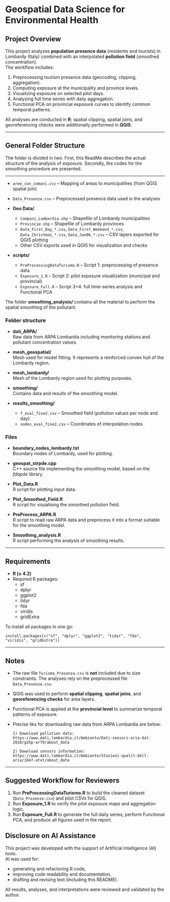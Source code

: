 # Geospatial Data Science for Environmental Health

## Project Overview
This project analyzes **population presence data** (residents and tourists) in Lombardy (Italy) combined with an interpolated **pollution field** (smoothed concentration).  
The workflow includes:
1. Preprocessing tourism presence data (geocoding, clipping, aggregation).
2. Computing exposure at the municipality and province levels.
3. Visualizing exposure on selected pilot days.
4. Analyzing full time series with daily aggregation.
5. Functional PCA on provincial exposure curves to identify common temporal patterns.

All analyses are conducted in **R**; spatial clipping, spatial joins, and georeferencing checks were additionally performed in **QGIS**.

---

## General Folder Structure
The folder is divided in two. First, this ReadMe describes the actual structure of the analysis of exposure. Secondly, the codes for the smoothing procedure are presented.

---

- `aree_con_comuni.csv` – Mapping of areas to municipalities (from QGIS spatial join)
- `Data_Presenze.csv` – Preprocessed presence data used in the analyses
  
- **Geo Data/**
  - `Compuni_Lombardia.shp` – Shapefile of Lombardy municipalities
  - `Provincie.shp` – Shapefile of Lombardy provinces
  - `Data_First_Day_*.csv`, `Data_First_Weekend_*.csv`, `Data_Christmas_*.csv`, `Data_Jan06_*.csv` – CSV layers exported for QGIS plotting
  - Other CSV exports used in QGIS for visualization and checks

- **scripts/**
  - `PreProcessingDataTurismo.R` – Script 1: preprocessing of presence data
  - `Exposure_1.R` – Script 2: pilot exposure visualization (municipal and provincial)
  - `Exposure_Full.R` – Script 3+4: full time-series analysis and Functional PCA

The folder **smoothing_analysis/** contains all the material to perform the spatial smoothing of the pollutant. 

### Folder structure

- **dati_ARPA/**  
  Raw data from ARPA Lombardia including monitoring stations and pollutant concentration values.  

- **mesh_geospatial/**  
  Mesh used for model fitting. It represents a reinforced convex hull of the Lombardy region.  

- **mesh_lombardy/**  
  Mesh of the Lombardy region used for plotting purposes.  

- **smoothing/**  
  Contains data and results of the smoothing model.

- **results_smoothing/**
  - `f_eval_fine2.csv` – Smoothed field (pollution values per node and day)
  - `nodes_eval_fine2.csv` – Coordinates of interpolation nodes

### Files

- **boundary_nodes_lombardy.txt**  
  Boundary nodes of Lombardy, used for plotting.  

- **geospat_strpde.cpp**  
  C++ source file implementing the smoothing model, based on the *fdapde* library.  

- **Plot_Data.R**  
  R script for plotting input data.  

- **Plot_Smoothed_Field.R**  
  R script for visualising the smoothed pollution field.  

- **PreProcess_ARPA.R**  
  R script to read raw ARPA data and preprocess it into a format suitable for the smoothing model.  

- **Smoothing_analysis.R**  
  R script performing the analysis of smoothing results.  
---

## Requirements

- **R (≥ 4.2)**
- Required R packages:
  - sf
  - dplyr
  - ggplot2
  - tidyr
  - fda
  - viridis
  - gridExtra

To install all packages in one go:

    install.packages(c("sf", "dplyr", "ggplot2", "tidyr", "fda", "viridis", "gridExtra"))

---

## Notes

- The raw file `Turismo_Presenza.csv` is **not** included due to size constraints. The analyses rely on the preprocessed file `Data_Presenze.csv`.
- QGIS was used to perform **spatial clipping**, **spatial joins**, and **georeferencing checks** for area layers.
- Functional PCA is applied at the **provincial level** to summarize temporal patterns of exposure.
- Precise liks for downloading raw data from ARPA Lombardia are below:
  
      1) Download pollution data: https://www.dati.lombardia.it/Ambiente/Dati-sensori-aria-dal-2018/g2hp-ar79/about_data
  
      2) Download sensors information: https://www.dati.lombardia.it/Ambiente/Stazioni-qualit-dell-aria/ib47-atvt/about_data

---

## Suggested Workflow for Reviewers

1. Run **PreProcessingDataTurismo.R** to build the cleaned dataset (`Data_Presenze.csv`) and pilot CSVs for QGIS.
2. Run **Exposure_1.R** to verify the pilot exposure maps and aggregation logic.
3. Run **Exposure_Full.R** to generate the full daily series, perform Functional PCA, and produce all figures used in the report.

## Disclosure on AI Assistance

This project was developed with the support of Artificial Intelligence (AI) tools.  
AI was used for:
- generating and refactoring R code,
- improving code readability and documentation,
- drafting and revising text (including this README).  

All results, analyses, and interpretations were reviewed and validated by the author.


